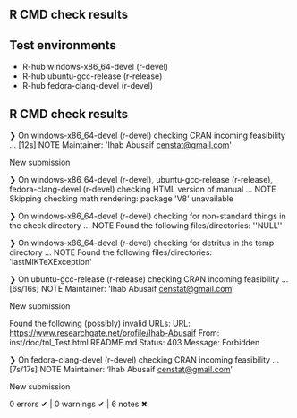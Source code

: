 ## R CMD check results 

## Test environments
- R-hub windows-x86_64-devel (r-devel)
- R-hub ubuntu-gcc-release (r-release)
- R-hub fedora-clang-devel (r-devel)

## R CMD check results
❯ On windows-x86_64-devel (r-devel)
  checking CRAN incoming feasibility ... [12s] NOTE
  Maintainer: 'Ihab Abusaif <censtat@gmail.com>'
  
  New submission

❯ On windows-x86_64-devel (r-devel), ubuntu-gcc-release (r-release), fedora-clang-devel (r-devel)
  checking HTML version of manual ... NOTE
  Skipping checking math rendering: package 'V8' unavailable

❯ On windows-x86_64-devel (r-devel)
  checking for non-standard things in the check directory ... NOTE
  Found the following files/directories:
    ''NULL''

❯ On windows-x86_64-devel (r-devel)
  checking for detritus in the temp directory ... NOTE
  Found the following files/directories:
    'lastMiKTeXException'

❯ On ubuntu-gcc-release (r-release)
  checking CRAN incoming feasibility ... [6s/16s] NOTE
  Maintainer: ‘Ihab Abusaif <censtat@gmail.com>’
  
  New submission
  
  Found the following (possibly) invalid URLs:
    URL: https://www.researchgate.net/profile/Ihab-Abusaif
      From: inst/doc/tnl_Test.html
            README.md
      Status: 403
      Message: Forbidden

❯ On fedora-clang-devel (r-devel)
  checking CRAN incoming feasibility ... [7s/17s] NOTE
  Maintainer: ‘Ihab Abusaif <censtat@gmail.com>’
  
  New submission

0 errors ✔ | 0 warnings ✔ | 6 notes ✖

